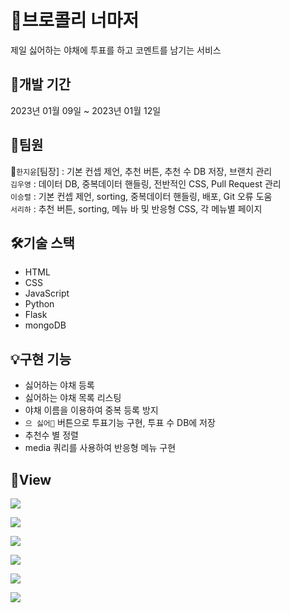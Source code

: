 # 🥦브로콜리 너마저
제일 싫어하는 야채에 투표를 하고 코멘트를 남기는 서비스


## 📆개발 기간
2023년 01월 09일 ~ 2023년 01월 12일  


## 👥팀원
👑`한지윤`[팀장] :   기본 컨셉 제언, 추천 버튼, 추천 수 DB 저장, 브랜치 관리 <br>
`김우영` :   데이터 DB, 중복데이터 핸들링, 전반적인 CSS, Pull Request 관리 <br>
`이승렬` :   기본 컨셉 제언, sorting, 중복데이터 핸들링, 배포, Git 오류 도움 <br>
`서리하` :   추천 버튼, sorting, 메뉴 바 및 반응형 CSS, 각 메뉴별 페이지 <br>


## 🛠️기술 스택
* HTML
* CSS
* JavaScript
* Python
* Flask
* mongoDB  
  
  
## 💡구현 기능
- 싫어하는 야채 등록
- 싫어하는 야채 목록 리스팅
- 야채 이름을 이용하여 중복 등록 방지
- `으 싫어🤢` 버튼으로 투표기능 구현, 투표 수 DB에 저장 
- 추천수 별 정렬
- media 쿼리를 사용하여 반응형 메뉴 구현


## 👀View
![](https://velog.velcdn.com/images/liha_engineer/post/49da38e0-e599-41a5-9f58-f4dc2c75d7ac/image.png)

![](https://velog.velcdn.com/images/liha_engineer/post/276dcfa2-6472-4f22-984b-ec01b8d154d5/image.png)

![](https://velog.velcdn.com/images/liha_engineer/post/414d70ea-17b6-4c64-84cd-054c9b0a31a2/image.png)

![](https://velog.velcdn.com/images/liha_engineer/post/6a8fac7a-3f7c-4444-aa01-a01363b118d2/image.png)

![](https://velog.velcdn.com/images/liha_engineer/post/c1b691bc-ea6b-4491-80c8-0a2d2d1560cd/image.png)

![](https://velog.velcdn.com/images/liha_engineer/post/ac07a564-83e5-44da-a658-89724c8dcc70/image.png)
